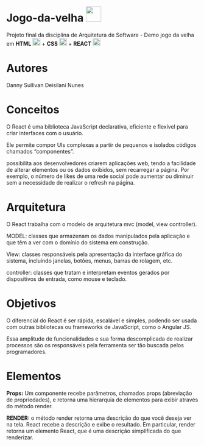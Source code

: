 # Jogo-da-velha <img src="https://user-images.githubusercontent.com/53665910/204693283-63d40418-46d0-477f-be0c-5fa72fe0c154.png" width="40" height="40"/>


Projeto final da disciplina de Arquitetura de Software - Demo jogo da velha em **HTML** <img src="https://cdn-icons-png.flaticon.com/512/5968/5968267.png" width="20" height="20"/> + **CSS** <img src="https://cdn-icons-png.flaticon.com/512/5968/5968242.png" width="20" height="20"/> + **REACT**   <img src="https://user-images.githubusercontent.com/53665910/204693043-fc33a4d1-a897-4561-8782-372241cd2b40.png" width="20" height="20"/>



# Autores
Danny Sullivan 
Deisilani Nunes

# Conceitos
O React é uma biblioteca JavaScript declarativa, eficiente e flexível para criar interfaces com o usuário. 

Ele permite compor UIs complexas a partir de pequenos e isolados códigos chamados “componentes”.

possibilita aos desenvolvedores criarem aplicações web, tendo a facilidade de alterar elementos ou os dados exibidos, sem recarregar a página. Por exemplo, o número de likes de uma rede social pode aumentar ou diminuir sem a necessidade de realizar o refresh na página.

# Arquitetura 
O React trabalha com o modelo de arquitetura mvc (model, view controller).

MODEL: classes que armazenam os dados manipulados pela aplicação e que têm a ver com o domínio do sistema em construção. 

View: classes responsáveis pela apresentação da interface gráfica do sistema, incluindo janelas, botões, menus, barras de rolagem, etc.

controller: classes que tratam e interpretam eventos gerados por dispositivos de entrada, como mouse e teclado.

# Objetivos
O diferencial do React é ser rápida, escalável e simples, podendo ser usada com outras bibliotecas ou frameworks de JavaScript, como o Angular JS. 

Essa amplitude de funcionalidades e sua forma descomplicada de realizar processos são os responsáveis pela ferramenta ser tão buscada pelos programadores.

# Elementos

**Props:** Um componente recebe parâmetros, chamados props (abreviação de propriedades), e retorna uma hierarquia de elementos para exibir através do método render.

**RENDER:** o método render retorna uma descrição do que você deseja ver na tela. React recebe a descrição e exibe o resultado. Em particular, render retorna um elemento React, que é uma descrição simplificada do que renderizar.
